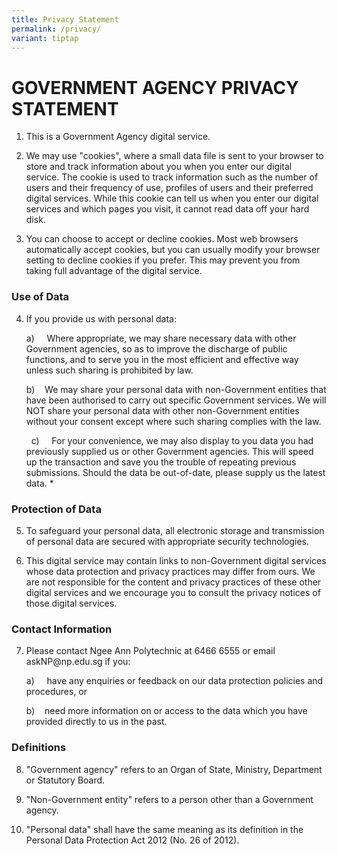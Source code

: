 ```yaml
---
title: Privacy Statement
permalink: /privacy/
variant: tiptap
---
```

<h1><strong>GOVERNMENT AGENCY PRIVACY STATEMENT</strong></h1>
<ol data-tight="true" class="tight">
<li>
<p>This is a Government Agency digital service.</p>
</li>
<li>
<p>We may use "cookies", where a small data file is sent to your browser
to store and track information about you when you enter our digital service.
The cookie is used to track information such as the number of users and
their frequency of use, profiles of users and their preferred digital services.
While this cookie can tell us when you enter our digital services and which
pages you visit, it cannot read data off your hard disk.</p>
</li>
<li>
<p>You can choose to accept or decline cookies. Most web browsers automatically
accept cookies, but you can usually modify your browser setting to decline
cookies if you prefer. This may prevent you from taking full advantage
of the digital service.</p>
</li>
</ol>
<h3><strong>Use of Data</strong></h3>
<ol start="4" data-tight="true" class="tight">
<li>
<p>If you provide us with personal data:</p>
<p>a)&nbsp;&nbsp;&nbsp;&nbsp; Where appropriate, we may share necessary data
with other Government agencies, so as to improve the discharge of public
functions, and to serve you in the most efficient and effective way unless
such sharing is prohibited by law.</p>
<p>b)&nbsp;&nbsp;&nbsp; We may share your personal data with non-Government
entities that have been authorised to carry out specific Government services.
We will NOT share your personal data with other non-Government entities
without your consent except where such sharing complies with the law.</p>
<p>&nbsp; c)&nbsp;&nbsp;&nbsp;&nbsp; For your convenience, we may also display
to you data you had previously supplied us or other Government agencies.
This will speed up the transaction and save you the trouble of repeating
previous submissions. Should the data be out-of-date, please supply us
the latest data. *</p>
</li>
</ol>
<h3><strong>Protection of Data</strong></h3>
<ol start="5" data-tight="true" class="tight">
<li>
<p>To safeguard your personal data, all electronic storage and transmission
of personal data are secured with appropriate security technologies.</p>
</li>
</ol>
<ol start="6" data-tight="true" class="tight">
<li>
<p>This digital service may contain links to non-Government digital services
whose data protection and privacy practices may differ from ours. We are
not responsible for the content and privacy practices of these other digital
services and we encourage you to consult the privacy notices of those digital
services.</p>
</li>
</ol>
<h3><strong>Contact Information</strong></h3>
<ol start="7" data-tight="true" class="tight">
<li>
<p>Please contact Ngee Ann Polytechnic at 6466 6555 or email <a rel="noopener noreferrer nofollow" target="_blank">askNP@np.edu.sg</a> if
you:</p>
<p>a)&nbsp;&nbsp;&nbsp;&nbsp; have any enquiries or feedback on our data
protection policies and procedures, or</p>
<p>b)&nbsp;&nbsp;&nbsp; need more information on or access to the data which
you have provided directly to us in the past.</p>
</li>
</ol>
<h3><strong>Definitions</strong></h3>
<ol start="8" data-tight="true" class="tight">
<li>
<p>"Government agency" refers to an Organ of State, Ministry, Department
or Statutory Board.</p>
</li>
<li>
<p>"Non-Government entity" refers to a person other than a Government agency.</p>
</li>
<li>
<p>"Personal data" shall have the same meaning as its definition in the Personal
Data Protection Act 2012 (No. 26 of 2012).</p>
</li>
</ol>
<p></p>